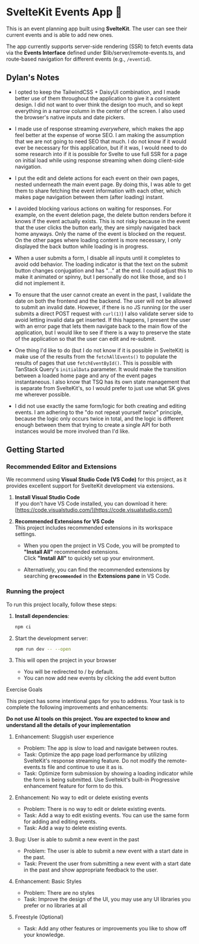 # **SvelteKit Events App** 📅

This is an event planning app built using **SvelteKit**. The user can see their current events and is able to add new ones.

The app currently supports server-side rendering (SSR) to fetch events data via the **Events Interface** defined under $lib/server/remote-events.ts, and route-based navigation for different events (e.g., `/eventid`).

## Dylan's Notes

- I opted to keep the TailwindCSS + DaisyUI combination, and I made better use of them throughout the application to give it a consistent design. I did not want to over think the design too much, and so kept everything in a narrow column in the center of the screen. I also used the browser's native inputs and date pickers.

- I made use of response streaming _everywhere_, which makes the app feel better at the expense of worse SEO. I am making the assumption that we are not going to need SEO that much. I do not know if it would ever be necessary for this application, but if it was, I would need to do some research into if it is possible for Svelte to use full SSR for a page on initial load while using response streaming when doing client-side navigation.

- I put the edit and delete actions for each event on their own pages, nested underneath the main event page. By doing this, I was able to get them to share fetching the event information with each other, which makes page navigation between them (after loading) instant.

- I avoided blocking various actions on waiting for responses. For example, on the event deletion page, the delete button renders before it knows if the event actually exists. This is not risky because in the event that the user clicks the button early, they are simply navigated back home anyways. Only the name of the event is blocked on the request. On the other pages where loading content is more necessary, I only displayed the back button while loading is in progress.

- When a user submits a form, I disable all inputs until it completes to avoid odd behavior. The loading indicator is that the text on the submit button changes conjugation and has "..." at the end. I could adjust this to make it animated or spinny, but I personally do not like those, and so I did not implement it.

- To ensure that the user cannot create an event in the past, I validate the date on both the frontend and the backend. The user will not be allowed to submit an invalid date. However, if there is no JS running (or the user submits a direct POST request with `curl(1)`) I also validate server side to avoid letting invalid data get inserted. If this happens, I present the user with an error page that lets them navigate back to the main flow of the application, but I would like to see if there is a way to preserve the state of the application so that the user can edit and re-submit.

- One thing I'd like to do (but I do not know if it is possible in SvelteKit) is make use of the results from the `fetchAllEvents()` to populate the results of pages that use `fetchEventById()`. This is possible with TanStack Query's `initialData` parameter. It would make the transition between a loaded home page and any of the event pages instantaneous. I also know that TSQ has its own state management that is separate from SvelteKit's, so I would prefer to just use what SK gives me wherever possible.

- I did not use exactly the same form/logic for both creating and editing events. I am adhering to the "do not repeat yourself _twice_" principle, because the logic only occurs twice in total, and the logic is different enough between them that trying to create a single API for both instances would be more involved than I'd like.

## **Getting Started**

### **Recommended Editor and Extensions**

We recommend using **Visual Studio Code (VS Code)** for this project, as it provides excellent support for SvelteKit development via extensions.

1. **Install Visual Studio Code**  
   If you don't have VS Code installed, you can download it here:  
   [https://code.visualstudio.com/](https://code.visualstudio.com/)

2. **Recommended Extensions for VS Code**  
   This project includes recommended extensions in its workspace settings.

   - When you open the project in VS Code, you will be prompted to **"Install All"** recommended extensions.  
     Click **"Install All"** to quickly set up your environment.

   - Alternatively, you can find the recommended extensions by searching **`@recommended`** in the **Extensions pane** in VS Code.

### Running the project

To run this project locally, follow these steps:

1. **Install dependencies**:

   ```bash
   npm ci
   ```

1. Start the development server:

   ```bash
   npm run dev -- --open
   ```

1. This will open the project in your browser
   - You will be redirected to / by default.
   - You can now add new events by clicking the add event button

Exercise Goals

This project has some intentional gaps for you to address. Your task is to complete the following improvements and enhancements:

**Do not use AI tools on this project. You are expected to know and understand all the details of your implementation**

1. Enhancement: Sluggish user experience

   - Problem: The app is slow to load and navigate between routes.
   - Task: Optimize the app page load performance by utilizing SvelteKit's response streaming feature. Do not modify the remote-events.ts file and continue to use it as is.
   - Task: Optimize form submission by showing a loading indicator while the form is being submitted. Use Sveltekit's built-in Progressive enhancement feature for form to do this.

1. Enhancement: No way to edit or delete existing events

   - Problem: There is no way to edit or delete existing events.
   - Task: Add a way to edit existing events. You can use the same form for adding and editing events.
   - Task: Add a way to delete existing events.

1. Bug: User is able to submit a new event in the past

   - Problem: The user is able to submit a new event with a start date in the past.
   - Task: Prevent the user from submitting a new event with a start date in the past and show appropriate feedback to the user.

1. Enhancement: Basic Styles

   - Problem: There are no styles
   - Task: Improve the design of the UI, you may use any UI libraries you prefer or no libraries at all

1. Freestyle (Optional)

   - Task: Add any other features or improvements you like to show off your knowledge.
